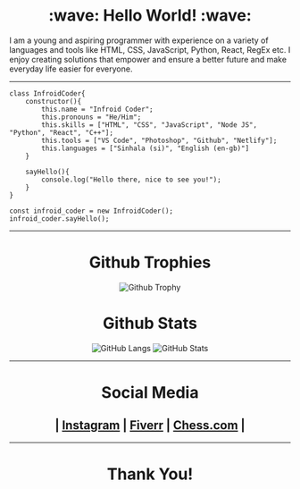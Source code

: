 <h1 align="center">
:wave: Hello World! :wave:
</h1>

I am a young and aspiring programmer with experience on a variety of languages and tools like HTML, CSS, JavaScript, Python, React, RegEx etc. I enjoy creating solutions that empower and ensure a better future and make everyday life easier for everyone. 

<hr>

```
class InfroidCoder{
    constructor(){
        this.name = "Infroid Coder";
        this.pronouns = "He/Him";
        this.skills = ["HTML", "CSS", "JavaScript", "Node JS", "Python", "React", "C++"];
        this.tools = ["VS Code", "Photoshop", "Github", "Netlify"];
        this.languages = ["Sinhala (si)", "English (en-gb)"]
    }
    
    sayHello(){
        console.log("Hello there, nice to see you!");
    }
}

const infroid_coder = new InfroidCoder();
infroid_coder.sayHello();
```

<hr>

<div align="center">

# Github Trophies

![Github Trophy](https://github-profile-trophy.vercel.app/?username=Infroid-Coder&theme=chalk&column=4&margin-w=15&margin-h=15)

# Github Stats

![GitHub Langs](https://github-readme-stats.vercel.app/api/top-langs/?username=Infroid-Coder&layout=compact&theme=radical)
![GitHub Stats](https://github-readme-stats.vercel.app/api?username=Infroid-Coder&show_icons=true&theme=radical)

<hr>

# Social Media

| [Instagram](https://www.instagram.com/infroid_coder) | [Fiverr](https://www.fiverr.com/infroid_coder) | [Chess.com](https://www.chess.com/member/infroid_coder) |
---------

----

# Thank You!
</div>
